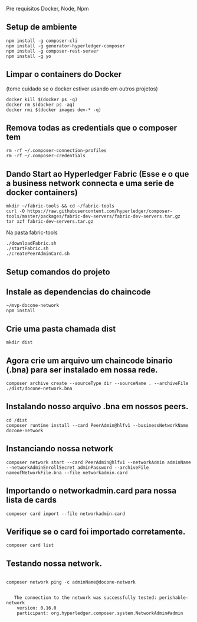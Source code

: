 Pre requisitos
Docker, Node, Npm

## Setup de ambiente

``` 
npm install -g composer-cli
npm install -g generator-hyperledger-composer
npm install -g composer-rest-server
npm install -g yo

```

## Limpar o containers do Docker
(tome cuidado se o docker estiver usando em outros projetos)

``` 
docker kill $(docker ps -q)
docker rm $(docker ps -aq)
docker rmi $(docker images dev-* -q)

```

## Remova todas as credentials que o composer tem
```
rm -rf ~/.composer-connection-profiles
rm -rf ~/.composer-credentials
```

## Dando Start ao Hyperledger Fabric (Esse e o que a business network connecta e uma serie de docker containers)

```
mkdir ~/fabric-tools && cd ~/fabric-tools
curl -O https://raw.githubusercontent.com/hyperledger/composer-tools/master/packages/fabric-dev-servers/fabric-dev-servers.tar.gz
tar xzf fabric-dev-servers.tar.gz
```

Na pasta fabric-tools

```
./downloadFabric.sh
./startFabric.sh
./createPeerAdminCard.sh

```

## Setup comandos do projeto

## Instale as dependencias do chaincode

```
~/mvp-docone-network
npm install
```

## Crie uma pasta chamada dist

```
mkdir dist

```

## Agora crie um arquivo um chaincode binario (.bna) para ser instalado em nossa rede.

```
composer archive create --sourceType dir --sourceName . --archiveFile ./dist/docone-network.bna 
```

## Instalando nosso arquivo .bna em nossos peers.

```
cd /dist
composer runtime install --card PeerAdmin@hlfv1 --businessNetworkName docone-network
```

## Instanciando nossa network

```
composer network start --card PeerAdmin@hlfv1 --networkAdmin adminName --networkAdminEnrollSecret adminPassword --archiveFile  nameofNetworkFile.bna --file networkadmin.card

```

## Importando o networkadmin.card para nossa lista de cards

```
composer card import --file networkadmin.card 
```

## Verifique se o card foi importado corretamente.

```
composer card list
```

## Testando nossa network.

```

composer network ping -c adminName@docone-network
    

   The connection to the network was successfully tested: perishable-network
	version: 0.16.0
	participant: org.hyperledger.composer.system.NetworkAdmin#admin

```
